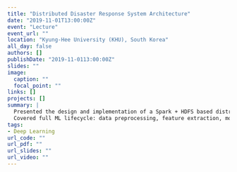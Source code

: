 ```yaml
---
title: "Distributed Disaster Response System Architecture"
date: "2019-11-01T13:00:00Z"
event: "Lecture"
event_url: ""
location: "Kyung-Hee University (KHU), South Korea"
all_day: false
authors: []
publishDate: "2019-11-0113:00:00Z"
slides: ""
image:
  caption: ""
  focal_point: ""
links: []
projects: []
summary: |
  Presented the design and implementation of a Spark + HDFS based distributed disaster response system.
  Covered full ML lifecycle: data preprocessing, feature extraction, model training and evaluation.
tags:
- Deep Learning
url_code: ""
url_pdf: ""
url_slides: ""
url_video: ""
---
```

